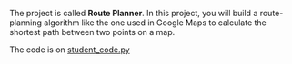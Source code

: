 The project is called **Route Planner**. In this project, you will build a route-planning algorithm like the one used in Google Maps to calculate the shortest path between two points on a map.

The code is on [student_code.py](./student_code.py)
